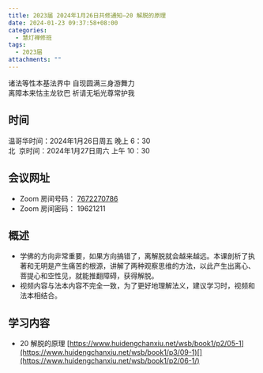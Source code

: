 ```yaml
---
title: 2023届 2024年1月26日共修通知—20 解脱的原理
date: 2024-01-23 09:37:58+08:00
categories:
  - 慧灯禅修班
tags:
  - 2023届
attachments: ""
---
```

诸法等性本基法界中 自现圆满三身游舞力\
离障本来怙主龙钦巴 祈请无垢光尊常护我

## 时间

温哥华时间：2024年1月26日周五 晚上 6：30\
北   京时间：2024年1月27日周六 上午 10：30

## 会议网址

* Zoom 房间号码： [7672270786](https://us02web.zoom.us/j/7672270786?pwd=bjRzNVpOT0g1cWF3WWVqVE1PZzlWZz09)
* Zoom 房间密码： 19621211

## 概述

* 学佛的方向非常重要，如果方向搞错了，离解脱就会越来越远。本课剖析了执著和无明是产生痛苦的根源，讲解了两种观察思维的方法，以此产生出离心、菩提心和空性见，就能推翻障碍，获得解脱。
* 视频内容与法本内容不完全一致，为了更好地理解法义，建议学习时，视频和法本相结合。 

## 学习内容

* 20 解脱的原理   [https://www.huidengchanxiu.net/wsb/book1/p2/05-1](https://www.huidengchanxiu.net/wsb/book1/p3/09-1)[](https://www.huidengchanxiu.net/wsb/book1/p2/06-1/)